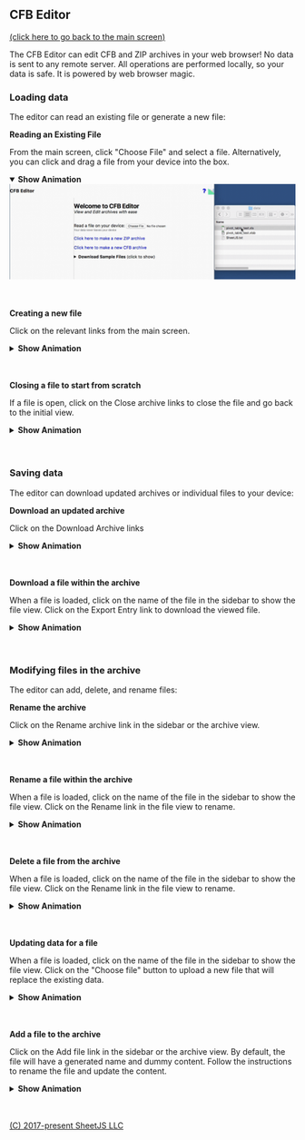 ## CFB Editor

[(click here to go back to the main screen)](/)

The CFB Editor can edit CFB and ZIP archives in your web browser!  No data is
sent to any remote server.  All operations are performed locally, so your data
is safe.  It is powered by web browser magic.

### Loading data

The editor can read an existing file or generate a new file:

**Reading an Existing File**

From the main screen, click "Choose File" and select a file.  Alternatively,
you can click and drag a file from your device into the box.
<details open>
	<summary><b>Show Animation</b></summary>
<a href="ReadFile.gif"><img src="ReadFile.gif" style="max-width:100%" /></a>
</details>

<br />
<br />

**Creating a new file**

Click on the relevant links from the main screen.

<details>
	<summary><b>Show Animation</b></summary>
<a href="NewFile.gif"><img src="NewFile.gif" style="max-width:100%" /></a>
</details>

<br />
<br />

**Closing a file to start from scratch**

If a file is open, click on the <i class="fa fa-fw fa-close"></i> Close archive
links to close the file and go back to the initial view.

<details>
	<summary><b>Show Animation</b></summary>
<a href="CloseFile.gif"><img src="CloseFile.gif" style="max-width:100%" /></a>
</details>

<br />
<br />

### Saving data

The editor can download updated archives or individual files to your device:

**Download an updated archive**

Click on the <i class="fa fa-fw fa-floppy-o"></i> Download Archive links

<details>
	<summary><b>Show Animation</b></summary>
<a href="DownloadFile.gif"><img src="DownloadFile.gif" style="max-width:100%" /></a>
</details>

<br />
<br />

**Download a file within the archive**

When a file is loaded, click on the name of the file in the sidebar to show the
file view.  Click on the <i class="fa fa-fw fa-download"></i> Export Entry
link to download the viewed file.

<details>
	<summary><b>Show Animation</b></summary>
<a href="DownloadEntry.gif"><img src="DownloadEntry.gif" style="max-width:100%" /></a>
</details>

<br />
<br />

### Modifying files in the archive

The editor can add, delete, and rename files:

**Rename the archive**

Click on the <i class="fa fa-fw fa-i-cursor"></i> Rename archive link in the
sidebar or the archive view.

<details>
	<summary><b>Show Animation</b></summary>
<a href="RenameFile.gif"><img src="RenameFile.gif" style="max-width:100%" /></a>
</details>

<br />
<br />

**Rename a file within the archive**

When a file is loaded, click on the name of the file in the sidebar to show the
file view.  Click on the <i class="fa fa-fw fa-i-cursor"></i> Rename link in
the file view to rename.

<details>
	<summary><b>Show Animation</b></summary>
<a href="RenameEntry.gif"><img src="RenameEntry.gif" style="max-width:100%" /></a>
</details>

<br />
<br />

**Delete a file from the archive**

When a file is loaded, click on the name of the file in the sidebar to show the
file view.  Click on the <i class="fa fa-fw fa-chain-broken"></i> Rename link
in the file view to rename.

<details>
	<summary><b>Show Animation</b></summary>
<a href="DeleteFile.gif"><img src="DeleteFile.gif" style="max-width:100%" /></a>
</details>

<br />
<br />

**Updating data for a file**

When a file is loaded, click on the name of the file in the sidebar to show the
file view.  Click on the "Choose file" button to upload a new file that will
replace the existing data.

<details>
	<summary><b>Show Animation</b></summary>
<a href="UpdateFile.gif"><img src="UpdateFile.gif" style="max-width:100%" /></a>
</details>

<br />
<br />

**Add a file to the archive**

Click on the <i class="fa fa-fw fa-plus"></i> Add file link in the sidebar or
the archive view.  By default, the file will have a generated name and dummy
content.  Follow the instructions to rename the file and update the content.

<details>
	<summary><b>Show Animation</b></summary>
<a href="DragFile.gif"><img src="DragFile.gif" style="max-width:100%" /></a>
</details>

<br />
<br />

[(C) 2017-present SheetJS LLC](http://sheetjs.com)
